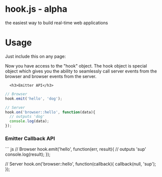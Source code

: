 # hook.js - alpha

the easiest way to build real-time web applications

# Usage

Just include this on any page:

  <script type="text/javascript" src="hook.js"></script>

Now you have access to the "hook" object. The hook object is special object which
gives you the ability to seamlessly call server events from the browser and browser events from the server.


      <h3>Emitter API</h3>

``` js
// Browser
hook.emit('hello', 'dog');

// Server
hook.on('browser::hello', function(data){
  // outputs 'dog'
  console.log(data);
});
```

<h3>Emitter Callback API</h3>
``` js
// Browser
hook.emit('hello', function(err, result){
  // outputs 'sup'
  console.log(result);
});

// Server
hook.on('browser::hello', function(callback){
  callback(null, 'sup');
});
```